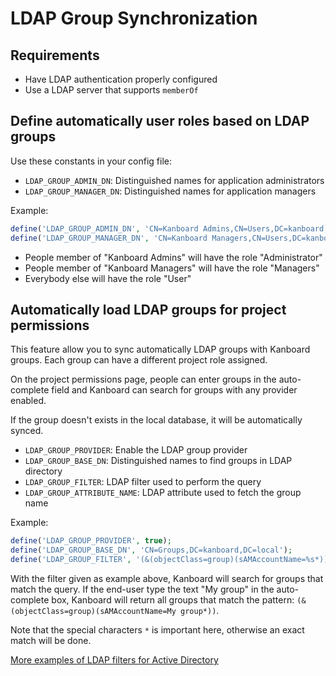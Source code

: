 LDAP Group Synchronization
==========================

Requirements
------------

- Have LDAP authentication properly configured
- Use a LDAP server that supports `memberOf`

Define automatically user roles based on LDAP groups
----------------------------------------------------

Use these constants in your config file:

- `LDAP_GROUP_ADMIN_DN`: Distinguished names for application administrators
- `LDAP_GROUP_MANAGER_DN`: Distinguished names for application managers

Example:

```php
define('LDAP_GROUP_ADMIN_DN', 'CN=Kanboard Admins,CN=Users,DC=kanboard,DC=local');
define('LDAP_GROUP_MANAGER_DN', 'CN=Kanboard Managers,CN=Users,DC=kanboard,DC=local');
```

- People member of "Kanboard Admins" will have the role "Administrator"
- People member of "Kanboard Managers" will have the role "Managers"
- Everybody else will have the role "User"

Automatically load LDAP groups for project permissions
------------------------------------------------------

This feature allow you to sync automatically LDAP groups with Kanboard groups.
Each group can have a different project role assigned.

On the project permissions page, people can enter groups in the auto-complete field and Kanboard can search for groups with any provider enabled.

If the group doesn't exists in the local database, it will be automatically synced.

- `LDAP_GROUP_PROVIDER`: Enable the LDAP group provider
- `LDAP_GROUP_BASE_DN`: Distinguished names to find groups in LDAP directory
- `LDAP_GROUP_FILTER`: LDAP filter used to perform the query
- `LDAP_GROUP_ATTRIBUTE_NAME`: LDAP attribute used to fetch the group name

Example:

```php
define('LDAP_GROUP_PROVIDER', true);
define('LDAP_GROUP_BASE_DN', 'CN=Groups,DC=kanboard,DC=local');
define('LDAP_GROUP_FILTER', '(&(objectClass=group)(sAMAccountName=%s*))');
```

With the filter given as example above, Kanboard will search for groups that match the query.
If the end-user type the text "My group" in the auto-complete box, Kanboard will return all groups that match the pattern: `(&(objectClass=group)(sAMAccountName=My group*))`.

Note that the special characters `*` is important here, otherwise an exact match will be done.

[More examples of LDAP filters for Active Directory](http://social.technet.microsoft.com/wiki/contents/articles/5392.active-directory-ldap-syntax-filters.aspx)
